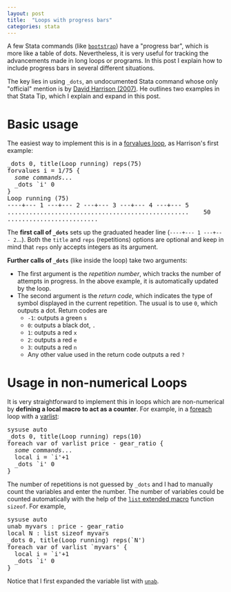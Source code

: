 ```yaml
---
layout: post
title:  "Loops with progress bars"
categories: stata
---
```


A few Stata commands (like [`bootstrap`](http://www.stata.com/help.cgi?bootstrap)) have a "progress bar", which is more like a table of dots. Nevertheless, it is very useful for tracking the advancements made in long loops or programs. In this post I explain how to include progress bars in several different situations.

The key lies in using `_dots`, an undocumented Stata command whose only "official" mention is by [David Harrison (2007)](http://www.stata-journal.com/sjpdf.html?articlenum=pr0030). He outlines two examples in that Stata Tip, which I explain and expand in this post.

# Basic usage

The easiest way to implement this is in a [forvalues loop](http://www.stata.com/help.cgi?forvalues), as Harrison's first example:

<pre>
_dots 0, title(Loop running) reps(75)
forvalues i = 1/75 {
  <i>some commands...</i>
  _dots `i' 0
}
Loop running (75)
----+--- 1 ---+--- 2 ---+--- 3 ---+--- 4 ---+--- 5
..................................................    50
.........................
</pre>

The **first call of `_dots`** sets up the graduated header line (`----+--- 1 ---+--- 2`...). Both the `title` and `reps` (repetitions) options are optional and keep in mind that `reps` only accepts integers as its argument.

**Further calls of `_dots`** (like inside the loop) take two arguments:

- The first argument is the *repetition number*, which tracks the number of attempts in progress. In the above example, it is automatically updated by the loop.
- The second argument is the *return code*, which indicates the type of symbol displayed in the current repetition. The usual is to use `0`, which outputs a dot. Return codes are
  - `-1`: outputs a green `s`
  - `0`: outputs a black dot, `.`
  - `1`: outputs a red `x`
  - `2`: outputs a red `e`
  - `3`: outputs a red `n`
  - Any other value used in the return code outputs a red `?`

# Usage in non-numerical Loops

It is very straightforward to implement this in loops which are non-numerical by **defining a local macro to act as a counter**. For example, in a [foreach](http://www.stata.com/help.cgi?foreach) loop with a [varlist](http://www.stata.com/help.cgi?varlist):

<pre>
sysuse auto
_dots 0, title(Loop running) reps(10)
foreach var of varlist price - gear_ratio {
  <i>some commands...</i>
  local i = `i'+1
  _dots `i' 0
}
</pre>

The number of repetitions is not guessed by `_dots` and I had to manually count the variables and enter the number. The number of variables  could be counted automatically with the help of the [`list` extended macro](http://www.stata.com/manuals13/pmacrolists.pdf) function `sizeof`. For example,

<pre>
sysuse auto
unab myvars : price - gear_ratio
local N : list sizeof myvars
_dots 0, title(Loop running) reps(`N')
foreach var of varlist `myvars' {
  local i = `i'+1
  _dots `i' 0
}
</pre>

Notice that I first expanded the variable list with [`unab`](http://www.stata.com/manuals13/punab.pdf).
